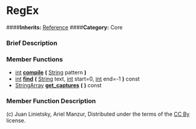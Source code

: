 #  RegEx  
####**Inherits:** [Reference](class_reference)
####**Category:** Core

###  Brief Description  


###  Member Functions 
  * [int](class_int)  **[compile](#compile)**  **(** [String](class_string) pattern  **)**
  * [int](class_int)  **[find](#find)**  **(** [String](class_string) text, [int](class_int) start=0, [int](class_int) end=-1  **)** const
  * [StringArray](class_stringarray)  **[get&#95;captures](#get_captures)**  **(** **)** const

###  Member Function Description  


(c) Juan Linietsky, Ariel Manzur, Distributed under the terms of the [CC By](https://creativecommons.org/licenses/by/3.0/legalcode) license.
